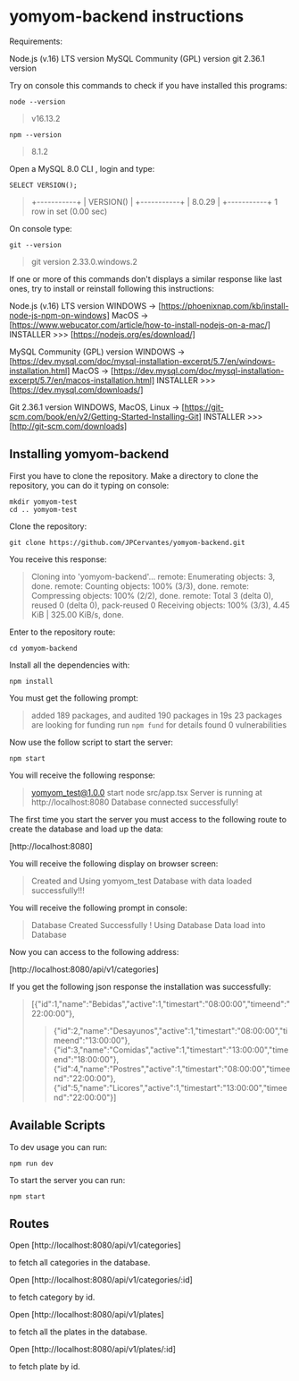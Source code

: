 # yomyom-backend instructions

Requirements:

Node.js (v.16) LTS version
MySQL Community (GPL) version
git 2.36.1 version

Try on console this commands to check if you have installed this programs:

    node --version

> v16.13.2

    npm --version

> 8.1.2

Open a MySQL 8.0 CLI , login and type:

    SELECT VERSION();

> +-----------+
> | VERSION() |
> +-----------+
> | 8.0.29 |
> +-----------+
> 1 row in set (0.00 sec)

On console type:

    git --version

> git version 2.33.0.windows.2

If one or more of this commands don't displays a similar response like last ones,
try to install or reinstall following this instructions:

Node.js (v.16) LTS version
WINDOWS -> [https://phoenixnap.com/kb/install-node-js-npm-on-windows]
MacOS -> [https://www.webucator.com/article/how-to-install-nodejs-on-a-mac/]
INSTALLER >>> [https://nodejs.org/es/download/]

MySQL Community (GPL) version
WINDOWS -> [https://dev.mysql.com/doc/mysql-installation-excerpt/5.7/en/windows-installation.html]
MacOS -> [https://dev.mysql.com/doc/mysql-installation-excerpt/5.7/en/macos-installation.html]
INSTALLER >>> [https://dev.mysql.com/downloads/]

Git 2.36.1 version
WINDOWS, MacOS, Linux -> [https://git-scm.com/book/en/v2/Getting-Started-Installing-Git]
INSTALLER >>> [http://git-scm.com/downloads]

## Installing yomyom-backend

First you have to clone the repository. Make a directory to clone the repository, you can do it typing on console:

    mkdir yomyom-test
    cd .. yomyom-test

Clone the repository:

    git clone https://github.com/JPCervantes/yomyom-backend.git

You receive this response:

> Cloning into 'yomyom-backend'...
> remote: Enumerating objects: 3, done.
> remote: Counting objects: 100% (3/3), done.
> remote: Compressing objects: 100% (2/2), done.
> remote: Total 3 (delta 0), reused 0 (delta 0), pack-reused 0
> Receiving objects: 100% (3/3), 4.45 KiB | 325.00 KiB/s, done.

Enter to the repository route:

    cd yomyom-backend

Install all the dependencies with:

    npm install

You must get the following prompt:

> added 189 packages, and audited 190 packages in 19s
> 23 packages are looking for funding
> run `npm fund` for details
> found 0 vulnerabilities

Now use the follow script to start the server:

    npm start

You will receive the following response:

> yomyom_test@1.0.0 start
> node src/app.tsx
> Server is running at http://localhost:8080
> Database connected successfully!

The first time you start the server you must access to the following route to create the database
and load up the data:

[http://localhost:8080]

You will receive the following display on browser screen:

> Created and Using yomyom_test Database with data loaded successfully!!!

You will receive the following prompt in console:

> Database Created Successfully !
> Using Database
> Data load into Database

Now you can access to the following address:

[http://localhost:8080/api/v1/categories]

If you get the following json response the installation was successfully:

> [{"id":1,"name":"Bebidas","active":1,"timestart":"08:00:00","timeend":"22:00:00"},
>
> > {"id":2,"name":"Desayunos","active":1,"timestart":"08:00:00","timeend":"13:00:00"},
> > {"id":3,"name":"Comidas","active":1,"timestart":"13:00:00","timeend":"18:00:00"},
> > {"id":4,"name":"Postres","active":1,"timestart":"08:00:00","timeend":"22:00:00"},
> > {"id":5,"name":"Licores","active":1,"timestart":"13:00:00","timeend":"22:00:00"}]

## Available Scripts

To dev usage you can run:

    npm run dev

To start the server you can run:

    npm start

## Routes

Open [http://localhost:8080/api/v1/categories]

to fetch all categories in the database.

Open [http://localhost:8080/api/v1/categories/:id]

to fetch category by id.

Open [http://localhost:8080/api/v1/plates]

to fetch all the plates in the database.

Open [http://localhost:8080/api/v1/plates/:id]

to fetch plate by id.
